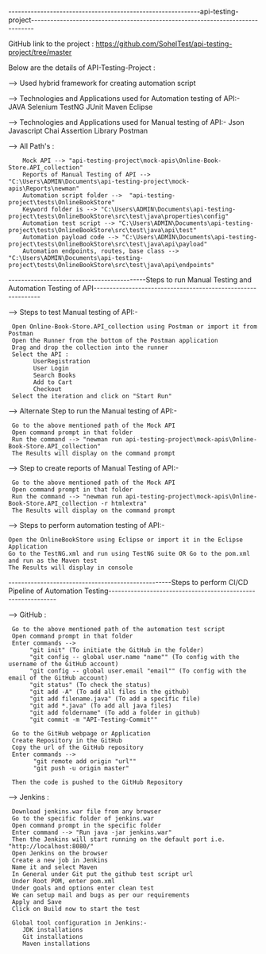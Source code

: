 ------------------------------------------------------------api-testing-project-------------------------------------------------------------------------------


GitHub link to the project : https://github.com/SohelTest/api-testing-project/tree/master

Below are the details of API-Testing-Project :

--> Used hybrid framework for creating automation script


--> Technologies and Applications used for Automation testing of API:- 
        JAVA
        Selenium 
        TestNG
        JUnit
        Maven
        Eclipse

--> Technologies and Applications used for Manual testing of API:-
        Json
        Javascript
        Chai Assertion Library
        Postman

--> All Path's :  
        
        Mock API --> "api-testing-project\mock-apis\Online-Book-Store.API_collection"
        Reports of Manual Testing of API --> "C:\Users\ADMIN\Documents\api-testing-project\mock-apis\Reports\newman"
        Automation script folder -->  "api-testing-project\tests\OnlineBookStore"
        Keyword folder is --> "C:\Users\ADMIN\Documents\api-testing-project\tests\OnlineBookStore\src\test\java\properties\config"
        Automation test script --> "C:\Users\ADMIN\Documents\api-testing-project\tests\OnlineBookStore\src\test\java\api\test"
        Automation payload code --> "C:\Users\ADMIN\Documents\api-testing-project\tests\OnlineBookStore\src\test\java\api\payload"
        Automation endpoints, routes, base class --> "C:\Users\ADMIN\Documents\api-testing-project\tests\OnlineBookStore\src\test\java\api\endpoints"


-------------------------------------------Steps to run Manual Testing and Automation Testing of API-------------------------------------------------------------


--> Steps to test Manual testing of API:-
     
     Open Online-Book-Store.API_collection using Postman or import it from Postman
     Open the Runner from the bottom of the Postman application
     Drag and drop the collection into the runner
     Select the API :
           UserRegistration
           User Login
           Search Books
           Add to Cart
           Checkout
     Select the iteration and click on "Start Run"

--> Alternate Step to run the Manual testing of API:-
     
     Go to the above mentioned path of the Mock API 
     Open command prompt in that folder
     Run the command --> "newman run api-testing-project\mock-apis\Online-Book-Store.API_collection"
     The Results will display on the command prompt

--> Step to create reports of Manual Testing of API:-
     
     Go to the above mentioned path of the Mock API 
     Open command prompt in that folder
     Run the command --> "newman run api-testing-project\mock-apis\Online-Book-Store.API_collection -r htmlextra"
     The Results will display on the command prompt

--> Steps to perform automation testing of API:-
    
    Open the OnlineBookStore using Eclipse or import it in the Eclipse Application
    Go to the TestNG.xml and run using TestNG suite OR Go to the pom.xml and run as the Maven test
    The Results will display in console
    
---------------------------------------------------Steps to perform CI/CD Pipeline of Automation Testing-------------------------------------------------------------

--> GitHub : 
     
     Go to the above mentioned path of the automation test script
     Open command prompt in that folder
     Enter commands --> 
          "git init" (To initiate the GitHub in the folder)
          "git config -- global user.name "name"" (To config with the username of the GitHub account)
          "git config -- global user.email "email"" (To config with the email of the GitHub account)
          "git status" (To check the status)
          "git add -A" (To add all files in the github)
          "git add filename.java" (To add a specific file)
          "git add *.java" (To add all java files)
          "git add foldername" (To add a folder in github)
          "git commit -m "API-Testing-Commit""
     
     Go to the GitHub webpage or Application 
     Create Repository in the GitHub
     Copy the url of the GitHub repository
     Enter commands -->
           "git remote add origin "url""
           "git push -u origin master"

     Then the code is pushed to the GitHub Repository

--> Jenkins :
     
     Download jenkins.war file from any browser
     Go to the specific folder of jenkins.war
     Open command prompt in the specific folder
     Enter command --> "Run java -jar jenkins.war" 
     Then the Jenkins will start running on the default port i.e. "http://localhost:8080/"
     Open Jenkins on the browser 
     Create a new job in Jenkins
     Name it and select Maven
     In General under Git put the github test script url
     Under Root POM, enter pom.xml
     Under goals and options enter clean test
     We can setup mail and bugs as per our requirements
     Apply and Save
     Click on Build now to start the test

     Global tool configuration in Jenkins:-
        JDK installations
        Git installations
        Maven installations
        
         

